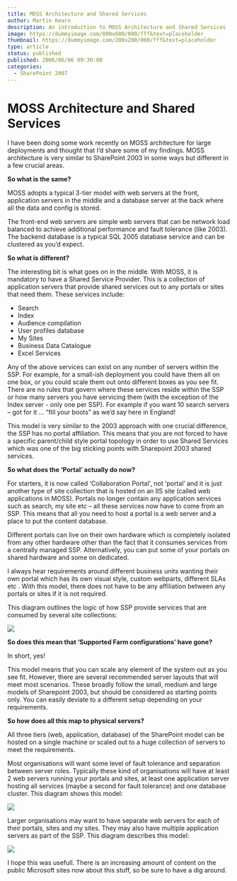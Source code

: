 ```yaml
---
title: MOSS Architecture and Shared Services
author: Martin Kearn
description: An introduction to MOSS Architecture and Shared Services
image: https://dummyimage.com/800x600/000/fff&text=placeholder
thumbnail: https://dummyimage.com/200x200/000/fff&text=placeholder
type: article
status: published
published: 2006/06/06 09:30:00
categories: 
  - SharePoint 2007
---
```


# MOSS Architecture and Shared Services

I have been doing some work recently on MOSS architecture for large deployments and thought that I’d share some of my findings. MOSS architecture is very similar to SharePoint 2003 in some ways but different in a few crucial areas.

**So what is the same?**

MOSS adopts a typical 3-tier model with web servers at the front, application servers in the middle and a database server at the back where all the data and config is stored.

The front-end web servers are simple web servers that can be network load balanced to achieve additional performance and fault tolerance (like 2003). The backend database is a typical SQL 2005 database service and can be clustered as you’d expect.

**So what is different?**

The interesting bit is what goes on in the middle. With MOSS, it is mandatory to have a Shared Service Provider. This is a collection of application servers that provide shared services out to any portals or sites that need them. These services include:

*   <div>Search</div>

*   <div>Index</div>

*   <div>Audience compilation</div>

*   <div>User profiles database</div>

*   <div>My Sites</div>

*   <div>Business Data Catalogue</div>

*   <div>Excel Services</div>

Any of the above services can exist on any number of servers within the SSP. For example, for a small-ish deployment you could have them all on one box, or you could scale them out onto different boxes as you see fit. There are no rules that govern where these services reside within the SSP or how many servers you have servicing them (with the exception of the Index server - only one per SSP). For example if you want 10 search servers – got for it ... “fill your boots” as we’d say here in England!

This model is very similar to the 2003 approach with one crucial difference,  the SSP has no portal affiliation. This means that you are not forced to have a specific parent/child style portal topology in order to use Shared Services which was one of the big sticking points with Sharepoint 2003 shared services.

**So what does the ‘Portal’ actually do now?**

For starters, it is now called ‘Collaboration Portal', not ‘portal’ and it is just another type of site collection that is hosted on an IIS site (called web applications in MOSS). Portals no longer contain any application services such as search, my site etc – all these services now have to come from an SSP. This means that all you need to host a portal is a web server and a place to put the content database.

Different portals can live on their own hardware which is completely isolated from any other hardware other than the fact that it consumes services from a centrally managed SSP. Alternatively, you can put some of your portals on shared hardware and some on dedicated.

I always hear requirements around different business units wanting their own portal which has its own visual style, custom webparts, different SLAs etc . With this model, there does not have to be any affiliation between any portals or sites if it is not required.

This diagram outlines the logic of how SSP provide services that are consumed by several site collections:

![](http://static.flickr.com/104/262210767_49fbd1490c_o.png)

**So does this mean that ‘Supported Farm configurations’ have gone?**

In short, yes!

This model means that you can scale any element of the system out as you see fit. However, there are several recommended server layouts that will meet most scenarios. These broadly follow the small, medium and large models of Sharepoint 2003, but should be considered as starting points only. You can easily deviate to a different setup depending on your requirements.

**So how does all this map to physical servers?**

All three tiers (web, application, database) of the SharePoint model can be hosted on a single machine or scaled out to a huge collection of servers to meet the requirements.

Most organisations will want some level of fault tolerance and separation between server roles. Typically these kind of organisations will have at least 2 web servers running your portals and sites, at least one application server hosting all services (maybe a second for fault tolerance) and one database cluster. This diagram shows this model:

![](http://static.flickr.com/100/262210771_b4e5ff0ff2_o.png)

Larger organisations may want to have separate web servers for each of their portals, sites and my sites. They may also have multiple application servers as part of the SSP. This diagram describes this model:

![](http://static.flickr.com/100/262210768_5f023d7d07_o.png)

I hope this was usefull. There is an increasing amount of content on the public Microsoft sites now about this stuff, so be sure to have a dig around.
